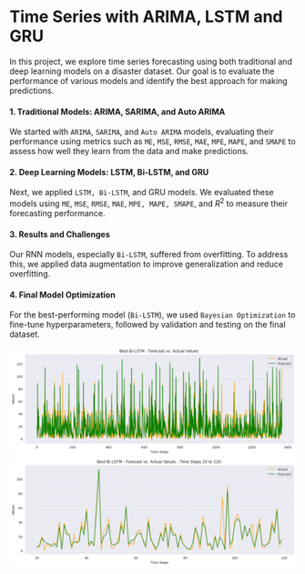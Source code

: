 # Time Series with ARIMA, LSTM and GRU

In this project, we explore time series forecasting using both traditional and deep learning models on a disaster dataset. Our goal is to evaluate the performance of various models and identify the best approach for making predictions.

#### 1. Traditional Models: ARIMA, SARIMA, and Auto ARIMA

We started with `ARIMA`, `SARIMA`, and `Auto ARIMA` models, evaluating their performance using metrics such as `ME`, `MSE`, `RMSE`, `MAE`, `MPE`, `MAPE`, and `SMAPE` to assess how well they learn from the data and make predictions.

#### 2. Deep Learning Models: LSTM, Bi-LSTM, and GRU

Next, we applied `LSTM, Bi-LSTM`, and GRU models. We evaluated these models using `ME`, `MSE`, `RMSE`, `MAE`, `MPE, MAPE, SMAPE`, and $R^2$ to measure their forecasting performance.

#### 3. Results and Challenges

Our RNN models, especially `Bi-LSTM`, suffered from overfitting. To address this, we applied data augmentation to improve generalization and reduce overfitting.

#### 4. Final Model Optimization

For the best-performing model (`Bi-LSTM`), we used `Bayesian Optimization` to fine-tune hyperparameters, followed by validation and testing on the final dataset.

![](images/best_bilstm.png)
![](images/best_bilstm_zoomed.png)
